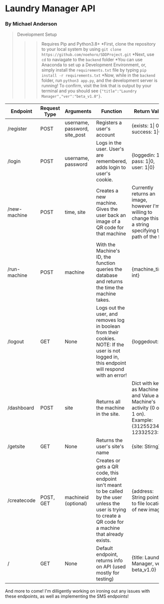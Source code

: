 # Laundry Manager API #
### By Michael Anderson ###

> Development Setup
>>> Requires Pip and Python3.8+
>> *First, clone the repository to your local system by using `git clone https://github.com/noehoro/SDDProject.git`
>> *Next, use `cd` to naviagate to the `backend` folder
>> *You can use Anaconda to set up a Development Environment, or, simply install the `requirements.txt` file by typing `pip install -r requirements.txt`
>> *Now, while in the `backend` folder, run `python3 app.py`, and the development server is running! To confirm, visit the link that is output by your terminal and you should see `{"title":"Laundry Manager","ver":"beta_v1.0"}`.

 Endpoint   |  Request Type  |  Arguments  |  Function  | Return Value
 ---------- | -------------- | ----------- | ---------- | ------------
 /register | POST | username, password, site_post | Registers a user's account | {exists: 1\| 0, success: 1\|0}
 /login | POST | username, password | Logs in the user. User's are remembered, adds login to user's cookie. | {loggedin: 1\|0, pass: 1\|0, user: 1\|0}
 /new-machine | POST | time, site | Creates a new machine. Gives the user back an image of a QR code for that machine | Currently returns an image, however I'm willing to change this to a string specifying the path of the file.
/run-machine | POST | machine | With the Machine's ID, the function queries the database and returns the time the machine takes. | {machine_time: int}
/logout | GET | None | Logs out the user, and removes log in boolean from their cookies. NOTE: If the user is not logged in, this endpoint will respond with an error! | {loggedout:1}
/dashboard | POST | site | Returns all the machine in the site. | Dict with keys as Machine ID and Value as Machine's activity (0 off 1 on). Example: {31255234: 1, 12332523: 0}
/getsite | GET | None | Returns the user's site's name | {site: Stirng}
/createcode | POST, GET | machineid (optional) | Creates or gets a QR code, this endpoint isn't meant to be called by the user unless the user is trying to create a QR code for a machine that already exists. | {address: String pointing to file location of new image} 
/ | GET | None | Default endpoint, returns info on API (used mostly for testing) | {title: Laundry Manager, ver: beta_v1.0}

And more to come! I'm dilligently working on ironing out any issues with these endpoints, as well as implementing the SMS endpoints!
